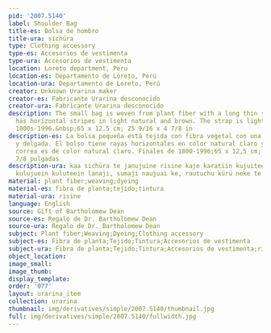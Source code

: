 ```yaml
---
pid: '2007.5140'
label: Shoulder Bag
title-es: Bolsa de hombro
title-ura: sichüra
type: Clothing accessory
type-es: Accesorios de vestimenta
type-ura: Accesorios de vestimenta
location: Loreto department, Peru
location-es: Departamento de Loreto, Perú
location-ura: Departamento de Loreto, Perú
creator: Unknown Urarina maker
creator-es: Fabricante Urarina desconocido
creator-ura: Fabricante Urarina desconocido
description: The small bag is woven from plant fiber with a long thin strap. The bag
  has horizontal stripes in light natural and brown. The strap is light natural. Late
  1800s-1996.&nbsp;65 x 12.5 cm; 25 9/16 x 4 7/8 in
description-es: La bolsa pequeña está tejida con fibra vegetal con una correa larga
  y delgada. El bolso tiene rayas horizontales en color natural claro y marrón. La
  correa es de color natural claro. Finales de 1800-1996;65 x 12,5 cm; 25 9/16 x 4
  7/8 pulgadas
description-ura: kaa sichüra te janujuine risine kaje karatiin kujuiteein, kurata
  kulujuein kuluteein lanaji, sumaji naujuai ke, rautuchu kürü neke te nelate.
material: plant fiber;weaving;dyeing
material-es: fibra de planta;tejido;tintura
material-ura: risine
language: English
source: Gift of Bartholomew Dean
source-es: Regalo de Dr. Bartholomew Dean
source-ura: Regalo de Dr. Bartholomew Dean
subject: Plant fiber;Weaving;Dyeing;Clothing accessory
subject-es: Fibra de planta;Tejido;Tintura;Accesorios de vestimenta
subject-ura: Fibra de planta;Tejido;Tintura;Accesorios de vestimenta;risine
object_location:
image_small:
image_thumb:
display_template:
order: '077'
layout: urarina_item
collection: urarina
thumbnail: img/derivatives/simple/2007.5140/thumbnail.jpg
full: img/derivatives/simple/2007.5140/fullwidth.jpg
---
```

